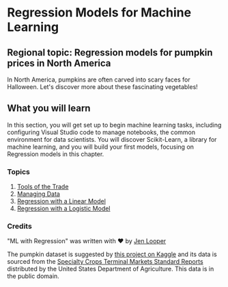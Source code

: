 # Regression Models for Machine Learning

## Regional topic: Regression models for pumpkin prices in North America

In North America, pumpkins are often carved into scary faces for Halloween. Let's discover more about these fascinating vegetables!
## What you will learn

In this section, you will get set up to begin machine learning tasks, including configuring Visual Studio code to manage notebooks, the common environment for data scientists. You will discover Scikit-Learn, a library for machine learning, and you will build your first models, focusing on Regression models in this chapter.

### Topics

1. [Tools of the Trade](1-Tools/README.md)
2. [Managing Data](2-Data/README.md)
3. [Regression with a Linear Model](3-Linar/README.md)
4. [Regression with a Logistic Model](4-Logistic/README.md)

### Credits

"ML with Regression" was written with ♥️ by [Jen Looper](https://twitter.com/jenlooper)

The pumpkin dataset is suggested by [this project on Kaggle](https://www.kaggle.com/usda/a-year-of-pumpkin-prices) and its data is sourced from the [Specialty Crops Terminal Markets Standard Reports](https://www.marketnews.usda.gov/mnp/fv-report-config-step1?type=termPrice) distributed by the United States Department of Agriculture. This data is in the public domain.
